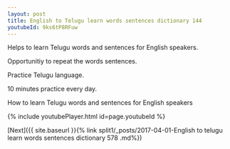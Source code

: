 ```yaml
---
layout: post
title: English to Telugu learn words sentences dictionary 144 
youtubeId: 9ks6tP8RFuw
---
```

 
 
Helps to learn Telugu words and sentences for English speakers.

Opportunitiy to repeat the words sentences. 

Practice Telugu language. 
 
10 minutes practice every day. 
 
How to learn Telugu words and sentences for English speakers 
 
{% include youtubePlayer.html id=page.youtubeId %}
 
 
[Next]({{ site.baseurl }}{% link  split1/_posts/2017-04-01-English to telugu learn words sentences dictionary 578 .md%})
 
